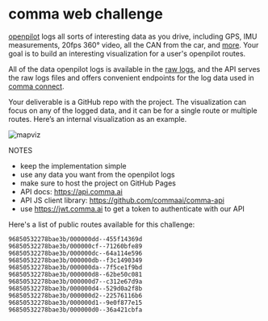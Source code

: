 # comma web challenge

[openpilot](https://github.com/commaai/openpilot) logs all sorts of interesting data as you drive, including GPS, IMU measurements, 20fps 360° video, all the CAN from the car, and [more](https://github.com/commaai/cereal/blob/master/log.capnp). Your goal is to build an interesting visualization for a user's openpilot routes.

All of the data openpilot logs is available in the [raw logs](https://github.com/commaai/openpilot/blob/master/system/loggerd/README.md), and the API serves the raw logs files and offers convenient endpoints for the log data used in [comma connect](https://connect.comma.ai).

Your deliverable is a GitHub repo with the project. The visualization can focus on any of the logged data, and it can be for a single route or multiple routes. Here’s an internal visualization as an example.

![mapviz](https://github.com/commaai/jobs/assets/8762862/15d224d0-75ca-4a80-bf47-2fbd7481ebed)

NOTES
* keep the implementation simple
* use any data you want from the openpilot logs
* make sure to host the project on GitHub Pages
* API docs: https://api.comma.ai
* API JS client library: https://github.com/commaai/comma-api
* use https://jwt.comma.ai to get a token to authenticate with our API

Here's a list of public routes available for this challenge:
```
96850532278bae3b/000000dd--455f14369d
96850532278bae3b/000000cf--71260bfe89
96850532278bae3b/000000dc--64a114e596
96850532278bae3b/000000db--f3c1490349
96850532278bae3b/000000da--7f5ce1f9bd
96850532278bae3b/000000d8--62be50c081
96850532278bae3b/000000d7--c312e67d9a
96850532278bae3b/000000d4--529d0a2f8b
96850532278bae3b/000000d2--22576116b6
96850532278bae3b/000000d1--9e0f877e15
96850532278bae3b/000000d0--36a421cbfa
```
